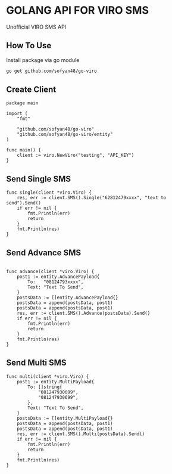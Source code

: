 # GOLANG API FOR VIRO SMS 
Unofficial VIRO SMS API

## How To Use

Install package via go module 
``` bash
go get github.com/sofyan48/go-viro
```

Create Client
---
``` golang
package main

import (
	"fmt"

	"github.com/sofyan48/go-viro"
	"github.com/sofyan48/go-viro/entity"
)

func main() {
	client := viro.NewViro("testing", "API_KEY")
}
```
Send Single SMS
---
``` golang
func single(client *viro.Viro) {
	res, err := client.SMS().Single("62812479xxxx", "text to send").Send()
	if err != nil {
		fmt.Println(err)
		return
	}
	fmt.Println(res)
}
```
Send Advance SMS
---
``` golang

func advance(client *viro.Viro) {
	post1 := entity.AdvancePayload{
		To:   "08124793xxxx",
		Text: "Text To Send",
	}
	postsData := []entity.AdvancePayload{}
	postsData = append(postsData, post1)
	postsData = append(postsData, post1)
	res, err := client.SMS().Advance(postsData).Send()
	if err != nil {
		fmt.Println(err)
		return
	}
	fmt.Println(res)
}
```

Send Multi SMS
---
``` golang
func multi(client *viro.Viro) {
	post1 := entity.MultiPayload{
		To: []string{
			"081247930699",
			"081247930699",
		},
		Text: "Text To Send",
	}
	postsData := []entity.MultiPayload{}
	postsData = append(postsData, post1)
	postsData = append(postsData, post1)
	res, err := client.SMS().Multi(postsData).Send()
	if err != nil {
		fmt.Println(err)
		return
	}
	fmt.Println(res)
}
```